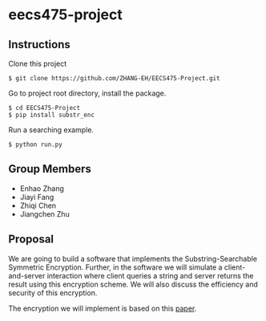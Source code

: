 # eecs475-project

## Instructions
Clone this project
```shell
$ git clone https://github.com/ZHANG-EH/EECS475-Project.git
```
Go to project root directory, install the package.
```shell
$ cd EECS475-Project
$ pip install substr_enc
```
Run a searching example.
```shell
$ python run.py
```

## Group Members
- Enhao Zhang
- Jiayi Fang
- Zhiqi Chen
- Jiangchen Zhu

## Proposal
We are going to build a software that implements the Substring-Searchable
Symmetric Encryption. Further, in the software we will simulate a client-and-server
interaction where client queries a string and server returns the result using this
encryption scheme. We will also discuss the efficiency and security of this encryption.

The encryption we will implement is based on this [paper](https://eprint.iacr.org/2014/638.pdf
).
